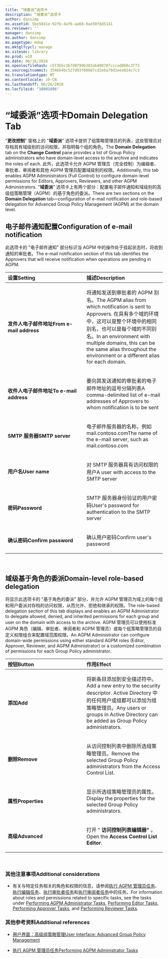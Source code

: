 ```yaml
---
title: “域委派”选项卡
description: “域委派”选项卡
author: dansimp
ms.assetid: 5be5841e-92fb-4af6-aa68-0ae50f8d5141
ms.reviewer: ''
manager: dansimp
ms.author: dansimp
ms.pagetype: mdop
ms.mktglfcycl: manage
ms.sitesec: library
ms.prod: w10
ms.date: 06/16/2016
ms.openlocfilehash: c5f3b5c3b7d8799b383ab48870fcccad0b0c3f73
ms.sourcegitcommit: 354664bc527d93f80687cd2eba70d1eea024c7c3
ms.translationtype: MT
ms.contentlocale: zh-CN
ms.lasthandoff: 06/26/2020
ms.locfileid: "10801896"
---
```

# <span data-ttu-id="2ac4c-103">“域委派”选项卡</span><span class="sxs-lookup"><span data-stu-id="2ac4c-103">Domain Delegation Tab</span></span>


<span data-ttu-id="2ac4c-104">"**更改控制**" 窗格上的 "**域委派**" 选项卡提供了组策略管理员的列表，这些管理员对存档具有域级别的访问权限，并指明每个组的角色。</span><span class="sxs-lookup"><span data-stu-id="2ac4c-104">The **Domain Delegation** tab on the **Change Control** pane provides a list of Group Policy administrators who have domain-level access to the archive and indicates the roles of each.</span></span> <span data-ttu-id="2ac4c-105">此外，此选项卡允许 AGPM 管理员（完全控制）为编辑者、审批者、审阅者和其他 AGPM 管理员配置域级别的权限。</span><span class="sxs-lookup"><span data-stu-id="2ac4c-105">Additionally, this tab enables AGPM Administrators (Full Control) to configure domain-level permissions for Editors, Approvers, Reviewers, and other AGPM Administrators.</span></span> <span data-ttu-id="2ac4c-106">"**域委派**" 选项卡上有两个部分：配置电子邮件通知和域级别的高级组策略管理（AGPM）的基于角色的委派。</span><span class="sxs-lookup"><span data-stu-id="2ac4c-106">There are two sections on the **Domain Delegation** tab—configuration of e-mail notification and role-based delegation for Advanced Group Policy Management (AGPM) at the domain level.</span></span>

## <span data-ttu-id="2ac4c-107">电子邮件通知配置</span><span class="sxs-lookup"><span data-stu-id="2ac4c-107">Configuration of e-mail notification</span></span>


<span data-ttu-id="2ac4c-108">此选项卡的 "电子邮件通知" 部分标识当 AGPM 中的操作处于挂起状态时，将收到通知的审批者。</span><span class="sxs-lookup"><span data-stu-id="2ac4c-108">The e-mail notification section of this tab identifies the Approvers that will receive notification when operations are pending in AGPM.</span></span>

<table>
<colgroup>
<col width="50%" />
<col width="50%" />
</colgroup>
<thead>
<tr class="header">
<th align="left"><span data-ttu-id="2ac4c-109">设置</span><span class="sxs-lookup"><span data-stu-id="2ac4c-109">Setting</span></span></th>
<th align="left"><span data-ttu-id="2ac4c-110">描述</span><span class="sxs-lookup"><span data-stu-id="2ac4c-110">Description</span></span></th>
</tr>
</thead>
<tbody>
<tr class="odd">
<td align="left"><p><strong><span data-ttu-id="2ac4c-111">发件人电子邮件地址</span><span class="sxs-lookup"><span data-stu-id="2ac4c-111">From e-mail address</span></span></strong></p></td>
<td align="left"><p><span data-ttu-id="2ac4c-112">将通知发送到审批者的 AGPM 别名。</span><span class="sxs-lookup"><span data-stu-id="2ac4c-112">The AGPM alias from which notification is sent to Approvers.</span></span> <span data-ttu-id="2ac4c-113">在具有多个域的环境中，这可以是整个环境中的相同别名，也可以是每个域的不同别名。</span><span class="sxs-lookup"><span data-stu-id="2ac4c-113">In an environment with multiple domains, this can be the same alias throughout the environment or a different alias for each domain.</span></span></p></td>
</tr>
<tr class="even">
<td align="left"><p><strong><span data-ttu-id="2ac4c-114">收件人电子邮件地址</span><span class="sxs-lookup"><span data-stu-id="2ac4c-114">To e-mail address</span></span></strong></p></td>
<td align="left"><p><span data-ttu-id="2ac4c-115">要向其发送通知的审批者的电子邮件地址的逗号分隔列表</span><span class="sxs-lookup"><span data-stu-id="2ac4c-115">A comma-delimited list of e-mail addresses of Approvers to whom notification is to be sent</span></span></p></td>
</tr>
<tr class="odd">
<td align="left"><p><strong><span data-ttu-id="2ac4c-116">SMTP 服务器</span><span class="sxs-lookup"><span data-stu-id="2ac4c-116">SMTP server</span></span></strong></p></td>
<td align="left"><p><span data-ttu-id="2ac4c-117">电子邮件服务器的名称，例如 mail.contoso.com</span><span class="sxs-lookup"><span data-stu-id="2ac4c-117">The name of the e-mail server, such as mail.contoso.com</span></span></p></td>
</tr>
<tr class="even">
<td align="left"><p><strong><span data-ttu-id="2ac4c-118">用户名</span><span class="sxs-lookup"><span data-stu-id="2ac4c-118">User name</span></span></strong></p></td>
<td align="left"><p><span data-ttu-id="2ac4c-119">对 SMTP 服务器具有访问权限的用户</span><span class="sxs-lookup"><span data-stu-id="2ac4c-119">A user with access to the SMTP server</span></span></p></td>
</tr>
<tr class="odd">
<td align="left"><p><strong><span data-ttu-id="2ac4c-120">密码</span><span class="sxs-lookup"><span data-stu-id="2ac4c-120">Password</span></span></strong></p></td>
<td align="left"><p><span data-ttu-id="2ac4c-121">SMTP 服务器身份验证的用户密码</span><span class="sxs-lookup"><span data-stu-id="2ac4c-121">User's password for authentication to the SMTP server</span></span></p></td>
</tr>
<tr class="even">
<td align="left"><p><strong><span data-ttu-id="2ac4c-122">确认密码</span><span class="sxs-lookup"><span data-stu-id="2ac4c-122">Confirm password</span></span></strong></p></td>
<td align="left"><p><span data-ttu-id="2ac4c-123">确认用户密码</span><span class="sxs-lookup"><span data-stu-id="2ac4c-123">Confirm user's password</span></span></p></td>
</tr>
</tbody>
</table>

 

## <span data-ttu-id="2ac4c-124">域级基于角色的委派</span><span class="sxs-lookup"><span data-stu-id="2ac4c-124">Domain-level role-based delegation</span></span>


<span data-ttu-id="2ac4c-125">将显示此选项卡的 "基于角色的委派" 部分，并允许 AGPM 管理员为域上的每个组和用户委派对存档的访问权限，从而允许、拒绝和继承的权限。</span><span class="sxs-lookup"><span data-stu-id="2ac4c-125">The role-based delegation section of this tab displays and enables an AGPM Administrator to delegate allowed, denied, and inherited permissions for each group and user on the domain with access to the archive.</span></span> <span data-ttu-id="2ac4c-126">AGPM 管理员可以使用标准 AGPM 角色（编辑、审批者、审阅者和 AGPM 管理员）或每个组策略管理员的自定义权限组合来配置域范围权限。</span><span class="sxs-lookup"><span data-stu-id="2ac4c-126">An AGPM Administrator can configure domain-wide permissions using either standard AGPM roles (Editor, Approver, Reviewer, and AGPM Administrator) or a customized combination of permissions for each Group Policy administrator.</span></span>

<table>
<colgroup>
<col width="50%" />
<col width="50%" />
</colgroup>
<thead>
<tr class="header">
<th align="left"><span data-ttu-id="2ac4c-127">按钮</span><span class="sxs-lookup"><span data-stu-id="2ac4c-127">Button</span></span></th>
<th align="left"><span data-ttu-id="2ac4c-128">作用</span><span class="sxs-lookup"><span data-stu-id="2ac4c-128">Effect</span></span></th>
</tr>
</thead>
<tbody>
<tr class="odd">
<td align="left"><p><strong><span data-ttu-id="2ac4c-129">添加</span><span class="sxs-lookup"><span data-stu-id="2ac4c-129">Add</span></span></strong></p></td>
<td align="left"><p><span data-ttu-id="2ac4c-130">将新条目添加到安全描述符中。</span><span class="sxs-lookup"><span data-stu-id="2ac4c-130">Add a new entry to the security descriptor.</span></span> <span data-ttu-id="2ac4c-131">Active Directory 中的任何用户或组都可以添加为组策略管理员。</span><span class="sxs-lookup"><span data-stu-id="2ac4c-131">Any users or groups in Active Directory can be added as Group Policy administrators.</span></span></p></td>
</tr>
<tr class="even">
<td align="left"><p><strong><span data-ttu-id="2ac4c-132">删除</span><span class="sxs-lookup"><span data-stu-id="2ac4c-132">Remove</span></span></strong></p></td>
<td align="left"><p><span data-ttu-id="2ac4c-133">从访问控制列表中删除所选组策略管理员。</span><span class="sxs-lookup"><span data-stu-id="2ac4c-133">Remove the selected Group Policy administrators from the Access Control List.</span></span></p></td>
</tr>
<tr class="odd">
<td align="left"><p><strong><span data-ttu-id="2ac4c-134">属性</span><span class="sxs-lookup"><span data-stu-id="2ac4c-134">Properties</span></span></strong></p></td>
<td align="left"><p><span data-ttu-id="2ac4c-135">显示所选组策略管理员的属性。</span><span class="sxs-lookup"><span data-stu-id="2ac4c-135">Display the properties for the selected Group Policy administrators.</span></span></p></td>
</tr>
<tr class="even">
<td align="left"><p><strong><span data-ttu-id="2ac4c-136">高级</span><span class="sxs-lookup"><span data-stu-id="2ac4c-136">Advanced</span></span></strong></p></td>
<td align="left"><p><span data-ttu-id="2ac4c-137">打开 " <strong> 访问控制列表编辑器" </strong> 。</span><span class="sxs-lookup"><span data-stu-id="2ac4c-137">Open the <strong>Access Control List Editor</strong>.</span></span></p></td>
</tr>
</tbody>
</table>

 

### <span data-ttu-id="2ac4c-138">其他注意事项</span><span class="sxs-lookup"><span data-stu-id="2ac4c-138">Additional considerations</span></span>

-   <span data-ttu-id="2ac4c-139">有关与特定任务相关的角色和权限的信息，请参阅[执行 AGPM 管理员任务](performing-agpm-administrator-tasks-agpm40.md)、[执行编辑任务](performing-editor-tasks-agpm40.md)、[执行审批者任务](performing-approver-tasks-agpm40.md)和[执行审阅者任务](performing-reviewer-tasks-agpm40.md)中的任务。</span><span class="sxs-lookup"><span data-stu-id="2ac4c-139">For information about roles and permissions related to specific tasks, see the tasks under [Performing AGPM Administrator Tasks](performing-agpm-administrator-tasks-agpm40.md), [Performing Editor Tasks](performing-editor-tasks-agpm40.md), [Performing Approver Tasks](performing-approver-tasks-agpm40.md), and [Performing Reviewer Tasks](performing-reviewer-tasks-agpm40.md).</span></span>

### <span data-ttu-id="2ac4c-140">其他参考资料</span><span class="sxs-lookup"><span data-stu-id="2ac4c-140">Additional references</span></span>

-   [<span data-ttu-id="2ac4c-141">用户界面：高级组策略管理</span><span class="sxs-lookup"><span data-stu-id="2ac4c-141">User Interface: Advanced Group Policy Management</span></span>](user-interface-advanced-group-policy-management-agpm40.md)

-   [<span data-ttu-id="2ac4c-142">执行 AGPM 管理员任务</span><span class="sxs-lookup"><span data-stu-id="2ac4c-142">Performing AGPM Administrator Tasks</span></span>](performing-agpm-administrator-tasks-agpm40.md)

 

 





